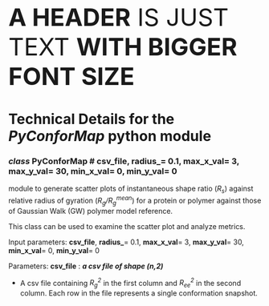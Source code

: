 <font size="10">**A HEADER** IS JUST TEXT **WITH BIGGER FONT SIZE**</font>
# Technical Details for the _PyConforMap_ python module
### _class_ PyConforMap # **csv_file**, **radius_**= 0.1, **max_x_val**= 3, **max_y_val**= 30, **min_x_val**= 0, **min_y_val**= 0

module to generate scatter plots of instantaneous shape ratio (_R<sub>s</sub>_) against relative radius of gyration (_R<sub>g</sub>/R<sub>g</sub><sup>mean</sup>_) for a protein or polymer against those of Gaussian Walk (GW) polymer model reference. 
    
This class can be used to examine the scatter plot and analyze metrics. 

Input parameters: **csv_file**, **radius_**= 0.1, **max_x_val**= 3, **max_y_val**= 30, **min_x_val**= 0, **min_y_val**= 0

Parameters: **csv_file** : **_a csv file of shape (n,2)_** 
- A csv file containing _R<sub>g</sub><sup>2</sup>_ in the first column and _R<sub>ee</sub><sup>2</sup>_ in the second column. Each row in the file represents a single conformation snapshot. 